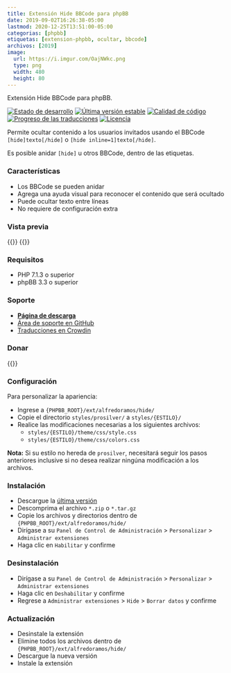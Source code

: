 ```yaml
---
title: Extensión Hide BBCode para phpBB
date: 2019-09-02T16:26:38-05:00
lastmod: 2020-12-25T13:51:00-05:00
categorias: [phpbb]
etiquetas: [extension-phpbb, ocultar, bbcode]
archivos: [2019]
image:
  url: https://i.imgur.com/OajNWkc.png
  type: png
  width: 480
  height: 80
---
```

Extensión Hide BBCode para phpBB.

[![Estado de desarrollo](https://img.shields.io/github/workflow/status/AlfredoRamos/phpbb-ext-hide/GitHub%20Actions%20CI?style=flat-square)](https://github.com/AlfredoRamos/phpbb-ext-hide/actions)
[![Última versión estable](https://img.shields.io/github/tag/AlfredoRamos/phpbb-ext-hide.svg?label=stable&style=flat-square)](https://github.com/AlfredoRamos/phpbb-ext-hide/releases)
[![Calidad de código](https://img.shields.io/codacy/grade/5de75f922b4f4eae90615728e908c1c7.svg?style=flat-square)](https://app.codacy.com/gh/AlfredoRamos/phpbb-ext-hide/dashboard)
[![Progreso de las traducciones](https://badges.crowdin.net/phpbb-ext-hide/localized.svg)](https://crowdin.com/project/phpbb-ext-hide)
[![Licencia](https://img.shields.io/github/license/AlfredoRamos/phpbb-ext-hide.svg?style=flat-square)](https://raw.githubusercontent.com/AlfredoRamos/phpbb-ext-hide/master/license.txt)

Permite ocultar contenido a los usuarios invitados usando el BBCode `[hide]texto[/hide]` o `[hide inline=1]texto[/hide]`.

Es posible anidar `[hide]` u otros BBCode, dentro de las etiquetas.

<!--more-->
### Características

- Los BBCode se pueden anidar
- Agrega una ayuda visual para reconocer el contenido que será ocultado
- Puede ocultar texto entre líneas
- No requiere de configuración extra

### Vista previa

{{<preview src="https://i.imgur.com/OajNWkc.png" alt="Content as logged-in user" imgclass="img-fluid d-block mx-auto mb-3">}}
{{<preview src="https://i.imgur.com/xDbK3oU.png" alt="Content as guest" imgclass="img-fluid d-block mx-auto mb-3">}}

### Requisitos

- PHP 7.1.3 o superior
- phpBB 3.3 o superior

### Soporte

- [**Página de descarga**](https://www.phpbb-es.com/foro/viewtopic.php?t=42374)
- [Área de soporte en GitHub](https://github.com/AlfredoRamos/phpbb-ext-hide/issues)
- [Traducciones en Crowdin](https://crowdin.com/project/phpbb-ext-hide)

### Donar

{{<donate>}}

### Configuración

Para personalizar la apariencia:

- Ingrese a `{PHPBB_ROOT}/ext/alfredoramos/hide/`
- Copie el directorio `styles/prosilver/` a `styles/{ESTILO}/`
- Realice las modificaciones necesarias a los siguientes archivos:
	- `styles/{ESTILO}/theme/css/style.css`
	- `styles/{ESTILO}/theme/css/colors.css`

**Nota:** Si su estilo no hereda de `prosilver`, necesitará seguir los pasos anteriores inclusive si no desea realizar ningúna modificación a los archivos.

### Instalación

- Descargue la [última versión](https://github.com/AlfredoRamos/phpbb-ext-hide/releases)
- Descomprima el archivo `*.zip` o `*.tar.gz`
- Copie los archivos y directorios dentro de `{PHPBB_ROOT}/ext/alfredoramos/hide/`
- Dirígase a su `Panel de Control de Administración` > `Personalizar` > `Administrar extensiones`
- Haga clic en `Habilitar` y confirme

### Desinstalación

- Dirígase a su `Panel de Control de Administración` > `Personalizar` > `Administrar extensiones`
- Haga clic en `Deshabilitar` y confirme
- Regrese a `Administrar extensiones` > `Hide` > `Borrar datos` y confirme

### Actualización

- Desinstale la extensión
- Elimine todos los archivos dentro de `{PHPBB_ROOT}/ext/alfredoramos/hide/`
- Descargue la nueva versión
- Instale la extensión
